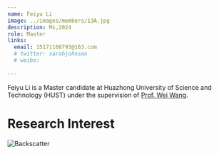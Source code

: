 ```yaml
---
name: Feiyu Li
image: ../images/members/13A.jpg
description: Ms,2024
role: Master
links:
  email: 15171168793@163.com
  # twitter: sarahjohnson
  # weibo:
  
---
```


Feiyu Li is a Master candidate at Huazhong University of Science and Technology (HUST) under the supervision of [Prof. Wei Wang](https://eic.hust.edu.cn/professor/wangwei/index.html). 


Research Interest
======
![Backscatter](https://cdn.jsdelivr.net/gh/lifeiyu-u/Typora_image/my_typora_image/image-20240918170734186.png)  


